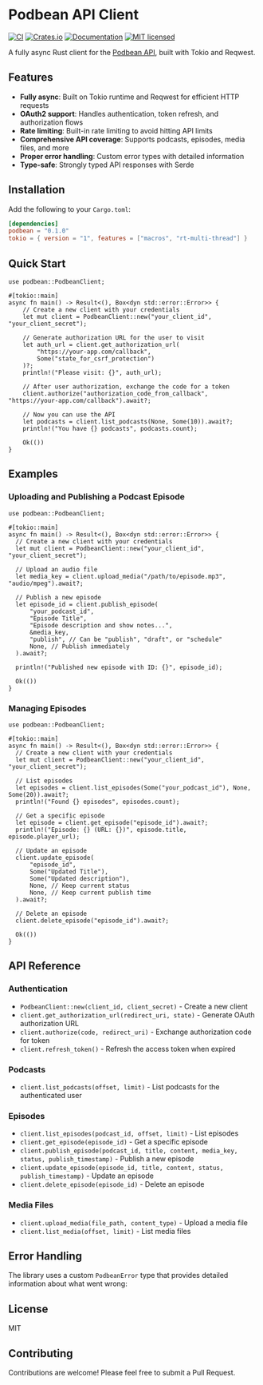 # Podbean API Client

[![CI](https://github.com/ernestas-poskus/podbean/actions/workflows/ci.yml/badge.svg)](https://github.com/ernestas-poskus/podbean/actions/workflows/ci.yml)
[![Crates.io][crates-badge]][crates-url]
[![Documentation][docs-badge]][docs-url]
[![MIT licensed][mit-badge]][mit-url]

[crates-badge]: https://img.shields.io/crates/v/podbean.svg
[crates-url]: https://crates.io/crates/podbean
[docs-badge]: https://docs.rs/podbean/badge.svg
[docs-url]: https://docs.rs/podbean
[mit-badge]: https://img.shields.io/badge/license-mit.svg
[mit-url]: LICENSE

A fully async Rust client for the [Podbean API](https://developers.podbean.com/podbean-api-docs/), built with Tokio and Reqwest.

## Features

- **Fully async**: Built on Tokio runtime and Reqwest for efficient HTTP requests
- **OAuth2 support**: Handles authentication, token refresh, and authorization flows
- **Rate limiting**: Built-in rate limiting to avoid hitting API limits
- **Comprehensive API coverage**: Supports podcasts, episodes, media files, and more
- **Proper error handling**: Custom error types with detailed information
- **Type-safe**: Strongly typed API responses with Serde

## Installation

Add the following to your `Cargo.toml`:

```toml
[dependencies]
podbean = "0.1.0"
tokio = { version = "1", features = ["macros", "rt-multi-thread"] }
```

## Quick Start

```rust,no_run
use podbean::PodbeanClient;

#[tokio::main]
async fn main() -> Result<(), Box<dyn std::error::Error>> {
    // Create a new client with your credentials
    let mut client = PodbeanClient::new("your_client_id", "your_client_secret");

    // Generate authorization URL for the user to visit
    let auth_url = client.get_authorization_url(
        "https://your-app.com/callback",
        Some("state_for_csrf_protection")
    )?;
    println!("Please visit: {}", auth_url);

    // After user authorization, exchange the code for a token
    client.authorize("authorization_code_from_callback", "https://your-app.com/callback").await?;

    // Now you can use the API
    let podcasts = client.list_podcasts(None, Some(10)).await?;
    println!("You have {} podcasts", podcasts.count);

    Ok(())
}
```

## Examples

### Uploading and Publishing a Podcast Episode

```rust,no_run
use podbean::PodbeanClient;

#[tokio::main]
async fn main() -> Result<(), Box<dyn std::error::Error>> {
  // Create a new client with your credentials
  let mut client = PodbeanClient::new("your_client_id", "your_client_secret");

  // Upload an audio file
  let media_key = client.upload_media("/path/to/episode.mp3", "audio/mpeg").await?;

  // Publish a new episode
  let episode_id = client.publish_episode(
      "your_podcast_id",
      "Episode Title",
      "Episode description and show notes...",
      &media_key,
      "publish", // Can be "publish", "draft", or "schedule"
      None, // Publish immediately
  ).await?;

  println!("Published new episode with ID: {}", episode_id);

  Ok(())
}
```

### Managing Episodes

```rust,no_run
use podbean::PodbeanClient;

#[tokio::main]
async fn main() -> Result<(), Box<dyn std::error::Error>> {
  // Create a new client with your credentials
  let mut client = PodbeanClient::new("your_client_id", "your_client_secret");

  // List episodes
  let episodes = client.list_episodes(Some("your_podcast_id"), None, Some(20)).await?;
  println!("Found {} episodes", episodes.count);

  // Get a specific episode
  let episode = client.get_episode("episode_id").await?;
  println!("Episode: {} (URL: {})", episode.title, episode.player_url);

  // Update an episode
  client.update_episode(
      "episode_id",
      Some("Updated Title"),
      Some("Updated description"),
      None, // Keep current status
      None, // Keep current publish time
  ).await?;

  // Delete an episode
  client.delete_episode("episode_id").await?;

  Ok(())
}
```

## API Reference

### Authentication

- `PodbeanClient::new(client_id, client_secret)` - Create a new client
- `client.get_authorization_url(redirect_uri, state)` - Generate OAuth authorization URL
- `client.authorize(code, redirect_uri)` - Exchange authorization code for token
- `client.refresh_token()` - Refresh the access token when expired

### Podcasts

- `client.list_podcasts(offset, limit)` - List podcasts for the authenticated user

### Episodes

- `client.list_episodes(podcast_id, offset, limit)` - List episodes
- `client.get_episode(episode_id)` - Get a specific episode
- `client.publish_episode(podcast_id, title, content, media_key, status, publish_timestamp)` - Publish a new episode
- `client.update_episode(episode_id, title, content, status, publish_timestamp)` - Update an episode
- `client.delete_episode(episode_id)` - Delete an episode

### Media Files

- `client.upload_media(file_path, content_type)` - Upload a media file
- `client.list_media(offset, limit)` - List media files

## Error Handling

The library uses a custom `PodbeanError` type that provides detailed information about what went wrong:

## License

MIT

## Contributing

Contributions are welcome! Please feel free to submit a Pull Request.
